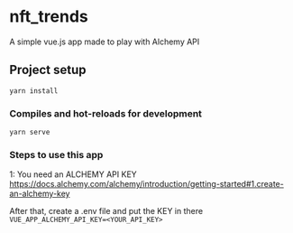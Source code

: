 # nft_trends
A simple vue.js app made to play with Alchemy API

## Project setup
```
yarn install
```

### Compiles and hot-reloads for development
```
yarn serve
```

### Steps to use this app

1: You need an ALCHEMY API KEY
https://docs.alchemy.com/alchemy/introduction/getting-started#1.create-an-alchemy-key

After that, create a .env file and put the KEY in there
`VUE_APP_ALCHEMY_API_KEY=<YOUR_API_KEY>`
